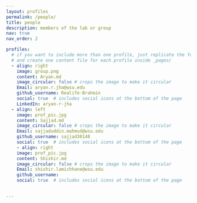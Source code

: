 ```yaml
---
layout: profiles
permalink: /people/
title: people
description: members of the lab or group
nav: true
nav_order: 2

profiles:
  # if you want to include more than one profile, just replicate the following block
  # and create one content file for each profile inside _pages/
  - align: right
    image: group.png
    content: Aryan.md
    image_circular: false # crops the image to make it circular
    Email: aryan.r.jha@wsu.edu
    github_username: Realife-Brahmin
    social: true  # includes social icons at the bottom of the page   
    LinkedIn: aryan-r-jha
  - align: left
    image: prof_pic.jpg
    content: Sajjad.md
    image_circular: false # crops the image to make it circular
    Email: sajjaduddin.mahmud@wsu.edu
    github_username: sajjad30148
    social: true  # includes social icons at the bottom of the page
    - align: right
    image: prof_pic.jpg
    content: Shishir.md
    image_circular: false # crops the image to make it circular
    Email: shishir.lamichhane@wsu.edu
    github_username: 
    social: true  # includes social icons at the bottom of the page

  
---
```



